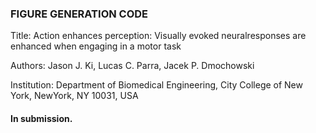 ### FIGURE GENERATION CODE

Title: Action enhances perception:  Visually evoked neuralresponses are enhanced when engaging in a motor task

Authors: Jason J. Ki, Lucas C. Parra, Jacek P. Dmochowski

Institution: Department of Biomedical Engineering, City College of New York, NewYork, NY 10031, USA

#### In submission.
